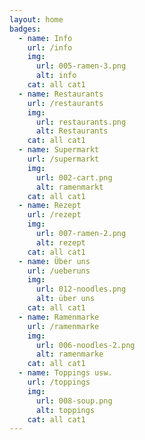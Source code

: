 ```yaml
---
layout: home
badges: 
  - name: Info
    url: /info
    img: 
      url: 005-ramen-3.png
      alt: info
    cat: all cat1
  - name: Restaurants
    url: /restaurants
    img: 
      url: restaurants.png
      alt: Restaurants
    cat: all cat1
  - name: Supermarkt
    url: /supermarkt
    img: 
      url: 002-cart.png
      alt: ramenmarkt
    cat: all cat1    
  - name: Rezept
    url: /rezept
    img: 
      url: 007-ramen-2.png
      alt: rezept
    cat: all cat1  
  - name: Über uns
    url: /ueberuns
    img: 
      url: 012-noodles.png
      alt: über uns
    cat: all cat1  
  - name: Ramenmarke
    url: /ramenmarke
    img: 
      url: 006-noodles-2.png
      alt: ramenmarke
    cat: all cat1
  - name: Toppings usw.
    url: /toppings
    img: 
      url: 008-soup.png
      alt: toppings
    cat: all cat1    
---
```

